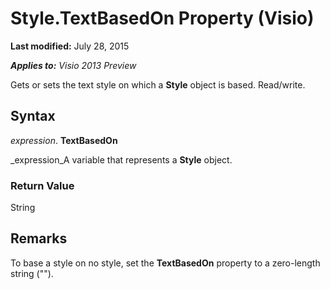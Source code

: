 
# Style.TextBasedOn Property (Visio)

 **Last modified:** July 28, 2015

 _**Applies to:** Visio 2013 Preview_

Gets or sets the text style on which a  **Style** object is based. Read/write.


## Syntax

 _expression_. **TextBasedOn**

 _expression_A variable that represents a  **Style** object.


### Return Value

String


## Remarks

To base a style on no style, set the  **TextBasedOn** property to a zero-length string ("").

